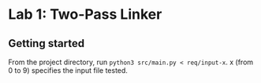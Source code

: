 # Lab 1: Two-Pass Linker

## Getting started

From the project directory, run `python3 src/main.py < req/input-x`. x (from 0 to 9) specifies the input file tested. 
